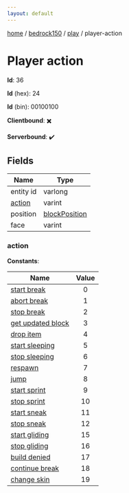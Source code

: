 ```yaml
---
layout: default
---
```


[home](/)  /  [bedrock150](/protocol/bedrock150)  /  [play](/protocol/bedrock150/play)  /  player-action

# Player action

**Id**: 36

**Id** (hex): 24

**Id** (bin): 00100100

**Clientbound**: ✖️

**Serverbound**: ✔️

## Fields

Name | Type
---|---
entity id | varlong
[action](#action) | varint
position | [blockPosition](/protocol/bedrock150/types/block-position)
face | varint

### action

**Constants**:

Name | Value
---|:---:
[start break](action_start-break) | 0
[abort break](action_abort-break) | 1
[stop break](action_stop-break) | 2
[get updated block](action_get-updated-block) | 3
[drop item](action_drop-item) | 4
[start sleeping](action_start-sleeping) | 5
[stop sleeping](action_stop-sleeping) | 6
[respawn](action_respawn) | 7
[jump](action_jump) | 8
[start sprint](action_start-sprint) | 9
[stop sprint](action_stop-sprint) | 10
[start sneak](action_start-sneak) | 11
[stop sneak](action_stop-sneak) | 12
[start gliding](action_start-gliding) | 15
[stop gliding](action_stop-gliding) | 16
[build denied](action_build-denied) | 17
[continue break](action_continue-break) | 18
[change skin](action_change-skin) | 19
